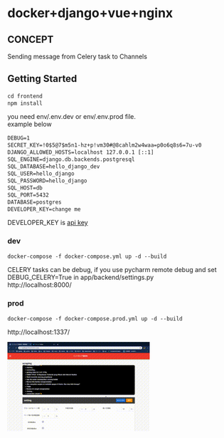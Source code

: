 # docker+django+vue+nginx

## CONCEPT
Sending message from Celery task to Channels   

## Getting Started

```
cd frontend
npm install
```
you need env/.env.dev or env/.env.prod file.  
example below

```
DEBUG=1
SECRET_KEY=!0$5@7$m5n1-hz+p!vm30#@8cahlm2w4waa=p0o6q8s6=7u-v0
DJANGO_ALLOWED_HOSTS=localhost 127.0.0.1 [::1]
SQL_ENGINE=django.db.backends.postgresql
SQL_DATABASE=hello_django_dev
SQL_USER=hello_django
SQL_PASSWORD=hello_django
SQL_HOST=db
SQL_PORT=5432
DATABASE=postgres
DEVELOPER_KEY=change me
```
DEVELOPER_KEY is [api key](https://developers.google.com/youtube/v3/getting-started)

### dev 

```
docker-compose -f docker-compose.yml up -d --build
``` 
CELERY tasks can be debug, if you use pycharm remote debug and set DEBUG_CELERY=True in app/backend/settings.py  
http://localhost:8000/
### prod 
```
docker-compose -f docker-compose.prod.yml up -d --build
``` 


http://localhost:1337/ 

![title](画面収録.gif)